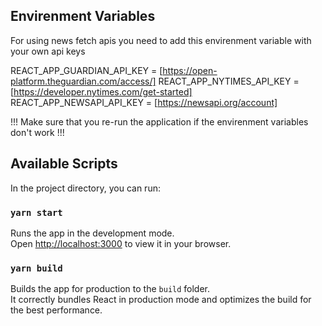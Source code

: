## Envirenment Variables

For using news fetch apis you need to add this envirenment variable with your own api keys

REACT_APP_GUARDIAN_API_KEY = <Your guardian api-key> [https://open-platform.theguardian.com/access/]
REACT_APP_NYTIMES_API_KEY = <Your nytimes api-key> [https://developer.nytimes.com/get-started]
REACT_APP_NEWSAPI_API_KEY = <Your newsapi api-key> [https://newsapi.org/account]

!!! Make sure that you re-run the application if the envirenment variables don't work !!!

## Available Scripts

In the project directory, you can run:

### `yarn start`

Runs the app in the development mode.\
Open [http://localhost:3000](http://localhost:3000) to view it in your browser.

### `yarn build`

Builds the app for production to the `build` folder.\
It correctly bundles React in production mode and optimizes the build for the best performance.
